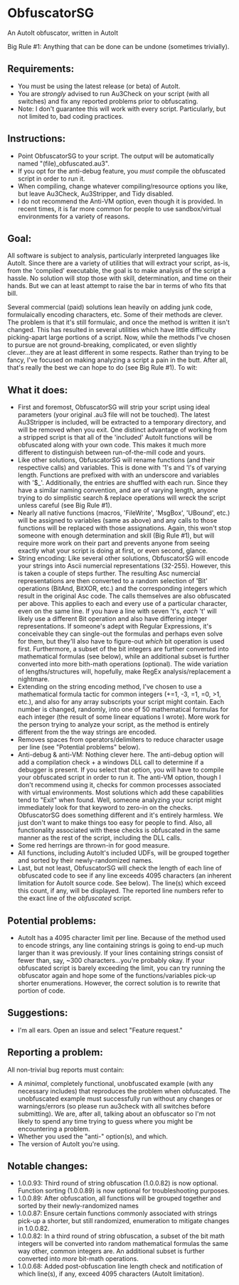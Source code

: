 # ObfuscatorSG
An AutoIt obfuscator, written in AutoIt

Big Rule #1: Anything that can be done can be undone (sometimes trivially).


Requirements:
-------------
- You must be using the latest release (or beta) of AutoIt.
- You are *strongly* advised to run Au3Check on your script (with all switches) and fix any reported problems prior to obfuscating.
- Note: I don't guarantee this will work with every script.  Particularly, but not limited to, bad coding practices.


Instructions:
-------------
- Point ObfuscatorSG to your script.  The output will be automatically named "(file)_obfuscated.au3".
- If you opt for the anti-debug feature, you *must* compile the obfuscated script in order to run it.
- When compiling, change whatever compiling/resource options you like, but leave Au3Check, Au3Stripper, and Tidy disabled.
- I do not recommend the Anti-VM option, even though it is provided.  In recent times, it is far more common for people to use sandbox/virtual environments for a variety of reasons.


Goal:
-----
All software is subject to analysis, particularly interpreted languages like AutoIt.  Since there are a variety of utilities that will extract your script, as-is, from the 'compiled' executable, the goal is to make analysis of the script a hassle.  No solution will stop those with skill, determination, and time on their hands.  But we can at least attempt to raise the bar in terms of who fits that bill.

Several commercial (paid) solutions lean heavily on adding junk code, formulaically encoding characters, etc.  Some of their methods are clever.  The problem is that it's still formulaic, and once the method is written it isn't changed.  This has resulted in several utilities which have little difficulty picking-apart large portions of a script.  Now, while the methods I've chosen to pursue are not ground-breaking, complicated, or even slightly clever...they are at least different in some respects.  Rather than trying to be fancy, I've focused on making analyzing a script a pain in the butt.  After all, that's really the best we can hope to do (see Big Rule #1).  To wit:


What it does:
-------------
- First and foremost, ObfuscatorSG will strip your script using ideal parameters (your original .au3 file will not be touched).  The latest Au3Stripper is included, will be extracted to a temporary directory, and will be removed when you exit.  One distinct advantage of working from a stripped script is that all of the 'included' AutoIt functions will be obfuscated along with your own code.  This makes it much more different to distinguish between run-of-the-mill code and yours.
- Like other solutions, ObfuscatorSG will rename functions (and their respective calls) and variables.  This is done with '1's and 'l's of varying length.  Functions are prefixed with with an underscore and variables with '$_'.  Additionally, the entries are shuffled with each run.  Since they have a similar naming convention, and are of varying length, anyone trying to do simplistic search & replace operations will wreck the script unless careful (see Big Rule #1).
- Nearly all native functions (macros, 'FileWrite', 'MsgBox', 'UBound', etc.) will be assigned to variables (same as above) and any calls to those functions will be replaced with those assignations.  Again, this won't stop someone with enough determination and skill (Big Rule #1), but will require more work on their part and prevents anyone from seeing exactly what your script is doing at first, or even second, glance.
- String encoding:  Like several other solutions, ObfuscatorSG will encode your strings into Ascii numercial representations (32-255).  However, this is taken a couple of steps further.  The resulting Asc numercial representations are then converted to a random selection of 'Bit' operations (BitAnd, BitXOR, etc.) and the corresponding integers which result in the original Asc code. The calls themselves are also obfuscated per above.  This applies to each and every use of a particular character, even on the same line.  If you have a line with seven 't's, *each* 't' will likely use a different Bit operation and also have differing integer representations.  If someone's adept with Regular Expressions, it's conceivable they can single-out the formulas and perhaps even solve for them, but they'll also have to figure-out *which* bit operation is used first.  Furthermore, a subset of the bit integers are further converted into mathematical formulas (see below), while an additional subset is further converted into more bith-math operations (optional).  The wide variation of lengths/structures will, hopefully, make RegEx analysis/replacement a nightmare.
- Extending on the string encoding method, I've chosen to use a mathematical formula tactic for common integers (+=1, -3, =1, =0, >1, etc.), and also for any array subscripts your script might contain.  Each number is changed, randomly, into one of 50 mathematical formulas for each integer (the result of some linear equations I wrote).  More work for the person trying to analyze your script, as the method is entirely different from the the way strings are encoded.
- Removes spaces from operators/delimiters to reduce character usage per line (see "Potential problems" below).
- Anti-debug & anti-VM:  Nothing clever here.  The anti-debug option will add a compilation check + a windows DLL call to determine if a debugger is present. If you select that option, you will have to compile your obfuscated script in order to run it.  The anti-VM option, though I don't recommend using it, checks for common processes associated with virtual environments.  Most solutions which add these capabilities tend to "Exit" when found.  Well, someone analyzing your script might immediately look for that keyword to zero-in on the checks.  ObfuscatorSG does something different and it's entirely harmless.  We just don't want to make things too easy for people to find.  Also, all functionality associated with these checks is obfuscated in the same manner as the rest of the script, including the DLL calls.
- Some red herrings are thrown-in for good measure.
- All functions, including AutoIt's included UDFs, will be grouped together and sorted by their newly-randomized names.
- Last, but not least, ObfuscatorSG will check the length of each line of obfuscated code to see if any line exceeds 4095 characters (an inherent limitation for AutoIt source code. See below).  The line(s) which exceed this count, if any, will be displayed.  The reported line numbers refer to the exact line of the *obfuscated* script.


Potential problems:
-------------------
- AutoIt has a 4095 character limit per line.  Because of the method used to encode strings, any line containing strings is going to end-up much larger than it was previously.  If your lines containing strings consist of fewer than, say, ~300 characters...you're probably okay.  If your obfuscated script is barely exceeding the limit, you can try running the obfuscator again and hope some of the functions/variables pick-up shorter enumerations.  However, the correct solution is to rewrite that portion of code.


Suggestions:
------------
- I'm all ears.  Open an issue and select "Feature request."


Reporting a problem:
--------------------
All non-trivial bug reports must contain:
- A *minimal*, completely functional, unobfuscated example (with any necessary includes) that reproduces the problem when obfuscated.  The unobfuscated example must successfully run without any changes or warnings/errors (so please run au3check with all switches before submitting).  We are, after all, talking about an obfuscator so I'm not likely to spend any time trying to guess where you might be encountering a problem.
- Whether you used the "anti-" option(s), and which.
- The version of AutoIt you're using.


Notable changes:
----------------
- 1.0.0.93: Third round of string obfuscation (1.0.0.82) is now optional.  Function sorting (1.0.0.89) is now optional for troubleshooting purposes.
- 1.0.0.89: After obfuscation, all functions will be grouped together and sorted by their newly-randomized names
- 1.0.0.87: Ensure certain functions commonly associated with strings pick-up a shorter, but still randomized, enumeration to mitigate changes in 1.0.0.82.
- 1.0.0.82: In a third round of string obfuscation, a subset of the bit math integers will be converted into random mathematical formulas the same way other, common integers are.  An additional subset is further converted into *more* bit-math operations.
- 1.0.0.68: Added post-obfuscation line length check and notification of which line(s), if any, exceed 4095 characters (AutoIt limitation).

